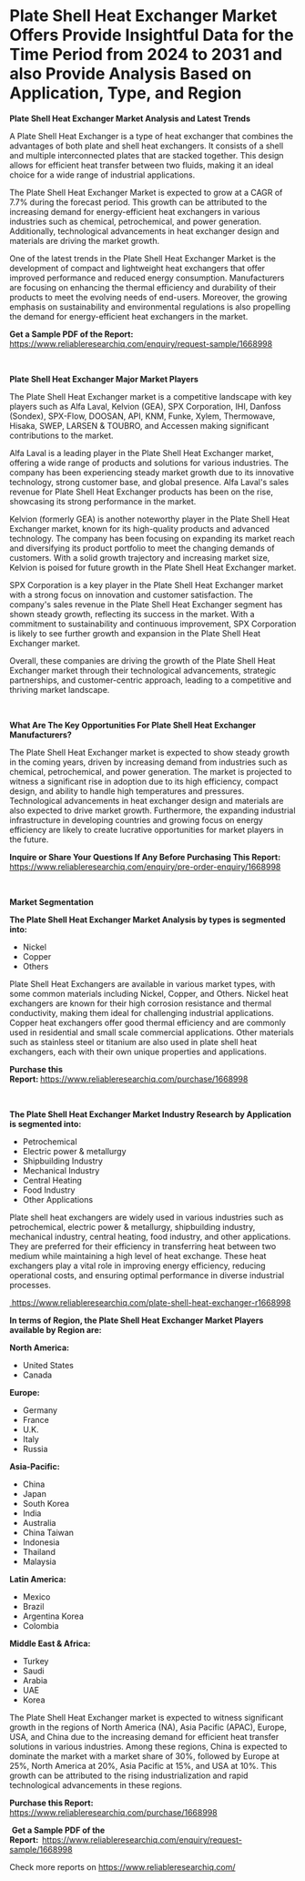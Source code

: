 <p><h1>Plate Shell Heat Exchanger Market Offers Provide Insightful Data for the Time Period from 2024 to 2031 and also Provide Analysis Based on Application, Type, and Region</h1></p><p><strong>Plate Shell Heat Exchanger Market Analysis and Latest Trends</strong></p>
<p><p>A Plate Shell Heat Exchanger is a type of heat exchanger that combines the advantages of both plate and shell heat exchangers. It consists of a shell and multiple interconnected plates that are stacked together. This design allows for efficient heat transfer between two fluids, making it an ideal choice for a wide range of industrial applications.</p><p>The Plate Shell Heat Exchanger Market is expected to grow at a CAGR of 7.7% during the forecast period. This growth can be attributed to the increasing demand for energy-efficient heat exchangers in various industries such as chemical, petrochemical, and power generation. Additionally, technological advancements in heat exchanger design and materials are driving the market growth.</p><p>One of the latest trends in the Plate Shell Heat Exchanger Market is the development of compact and lightweight heat exchangers that offer improved performance and reduced energy consumption. Manufacturers are focusing on enhancing the thermal efficiency and durability of their products to meet the evolving needs of end-users. Moreover, the growing emphasis on sustainability and environmental regulations is also propelling the demand for energy-efficient heat exchangers in the market.</p></p>
<p><strong>Get a Sample PDF of the Report:&nbsp;</strong> <a href="https://www.reliableresearchiq.com/enquiry/request-sample/1668998">https://www.reliableresearchiq.com/enquiry/request-sample/1668998</a></p>
<p>&nbsp;</p>
<p><strong>Plate Shell Heat Exchanger Major Market Players</strong></p>
<p><p>The Plate Shell Heat Exchanger market is a competitive landscape with key players such as Alfa Laval, Kelvion (GEA), SPX Corporation, IHI, Danfoss (Sondex), SPX-Flow, DOOSAN, API, KNM, Funke, Xylem, Thermowave, Hisaka, SWEP, LARSEN & TOUBRO, and Accessen making significant contributions to the market.</p><p>Alfa Laval is a leading player in the Plate Shell Heat Exchanger market, offering a wide range of products and solutions for various industries. The company has been experiencing steady market growth due to its innovative technology, strong customer base, and global presence. Alfa Laval's sales revenue for Plate Shell Heat Exchanger products has been on the rise, showcasing its strong performance in the market.</p><p>Kelvion (formerly GEA) is another noteworthy player in the Plate Shell Heat Exchanger market, known for its high-quality products and advanced technology. The company has been focusing on expanding its market reach and diversifying its product portfolio to meet the changing demands of customers. With a solid growth trajectory and increasing market size, Kelvion is poised for future growth in the Plate Shell Heat Exchanger market.</p><p>SPX Corporation is a key player in the Plate Shell Heat Exchanger market with a strong focus on innovation and customer satisfaction. The company's sales revenue in the Plate Shell Heat Exchanger segment has shown steady growth, reflecting its success in the market. With a commitment to sustainability and continuous improvement, SPX Corporation is likely to see further growth and expansion in the Plate Shell Heat Exchanger market.</p><p>Overall, these companies are driving the growth of the Plate Shell Heat Exchanger market through their technological advancements, strategic partnerships, and customer-centric approach, leading to a competitive and thriving market landscape.</p></p>
<p>&nbsp;</p>
<p><strong>What Are The Key Opportunities For Plate Shell Heat Exchanger Manufacturers?</strong></p>
<p><p>The Plate Shell Heat Exchanger market is expected to show steady growth in the coming years, driven by increasing demand from industries such as chemical, petrochemical, and power generation. The market is projected to witness a significant rise in adoption due to its high efficiency, compact design, and ability to handle high temperatures and pressures. Technological advancements in heat exchanger design and materials are also expected to drive market growth. Furthermore, the expanding industrial infrastructure in developing countries and growing focus on energy efficiency are likely to create lucrative opportunities for market players in the future.</p></p>
<p><strong>Inquire or Share Your Questions If Any Before Purchasing This Report:</strong> <a href="https://www.reliableresearchiq.com/enquiry/pre-order-enquiry/1668998">https://www.reliableresearchiq.com/enquiry/pre-order-enquiry/1668998</a></p>
<p>&nbsp;</p>
<p><strong>Market Segmentation</strong></p>
<p><strong>The Plate Shell Heat Exchanger Market Analysis by types is segmented into:</strong></p>
<p><ul><li>Nickel</li><li>Copper</li><li>Others</li></ul></p>
<p><p>Plate Shell Heat Exchangers are available in various market types, with some common materials including Nickel, Copper, and Others. Nickel heat exchangers are known for their high corrosion resistance and thermal conductivity, making them ideal for challenging industrial applications. Copper heat exchangers offer good thermal efficiency and are commonly used in residential and small scale commercial applications. Other materials such as stainless steel or titanium are also used in plate shell heat exchangers, each with their own unique properties and applications.</p></p>
<p><strong>Purchase this Report:&nbsp;</strong><a href="https://www.reliableresearchiq.com/purchase/1668998">https://www.reliableresearchiq.com/purchase/1668998</a></p>
<p>&nbsp;</p>
<p><strong>The Plate Shell Heat Exchanger Market Industry Research by Application is segmented into:</strong></p>
<p><ul><li>Petrochemical</li><li>Electric power & metallurgy</li><li>Shipbuilding Industry</li><li>Mechanical Industry</li><li>Central Heating</li><li>Food Industry</li><li>Other Applications</li></ul></p>
<p><p>Plate shell heat exchangers are widely used in various industries such as petrochemical, electric power & metallurgy, shipbuilding industry, mechanical industry, central heating, food industry, and other applications. They are preferred for their efficiency in transferring heat between two medium while maintaining a high level of heat exchange. These heat exchangers play a vital role in improving energy efficiency, reducing operational costs, and ensuring optimal performance in diverse industrial processes.</p></p>
<p><a href="https://www.reliableresearchiq.com/plate-shell-heat-exchanger-r1668998">&nbsp;https://www.reliableresearchiq.com/plate-shell-heat-exchanger-r1668998</a></p>
<p><strong>In terms of Region, the Plate Shell Heat Exchanger Market Players available by Region are:</strong></p>
<p>
    <p> <strong> North America: </strong>
        <ul>
            <li>United States</li>
            <li>Canada</li>
        </ul>
        </p> 
    <p> <strong> Europe: </strong>
        <ul>
            <li>Germany</li>
            <li>France</li>
            <li>U.K.</li>
            <li>Italy</li>
            <li>Russia</li>
        </ul>
        </p> 
    <p> <strong> Asia-Pacific: </strong>
        <ul>
            <li>China</li>
            <li>Japan</li>
            <li>South Korea</li>
            <li>India</li>
            <li>Australia</li>
            <li>China Taiwan</li>
            <li>Indonesia</li>
            <li>Thailand</li>
            <li>Malaysia</li>
        </ul>
        </p> 
    <p> <strong> Latin America: </strong>
        <ul>
            <li>Mexico</li>
            <li>Brazil</li>
            <li>Argentina Korea</li>
            <li>Colombia</li>
        </ul>
        </p> 
    <p> <strong> Middle East & Africa: </strong>
        <ul>
            <li>Turkey</li>
            <li>Saudi</li>
            <li>Arabia</li>
            <li>UAE</li>
            <li>Korea</li>
        </ul>
    </p>
    </p>
<p><p>The Plate Shell Heat Exchanger market is expected to witness significant growth in the regions of North America (NA), Asia Pacific (APAC), Europe, USA, and China due to the increasing demand for efficient heat transfer solutions in various industries. Among these regions, China is expected to dominate the market with a market share of 30%, followed by Europe at 25%, North America at 20%, Asia Pacific at 15%, and USA at 10%. This growth can be attributed to the rising industrialization and rapid technological advancements in these regions.</p></p>
<p><strong>Purchase this Report: </strong><a href="https://www.reliableresearchiq.com/purchase/1668998">https://www.reliableresearchiq.com/purchase/1668998</a></p>
<p>&nbsp;<strong>Get a Sample PDF of the Report:&nbsp;&nbsp;</strong><a href="https://www.reliableresearchiq.com/enquiry/request-sample/1668998">https://www.reliableresearchiq.com/enquiry/request-sample/1668998</a></p>
<p><strong></strong></p>
<p>Check more reports on <a href="https://www.reliableresearchiq.com/">https://www.reliableresearchiq.com/</a></p>